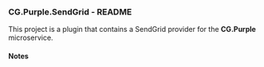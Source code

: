 
### CG.Purple.SendGrid - README

This project is a plugin that contains a SendGrid provider for the **CG.Purple** microservice.

#### Notes






